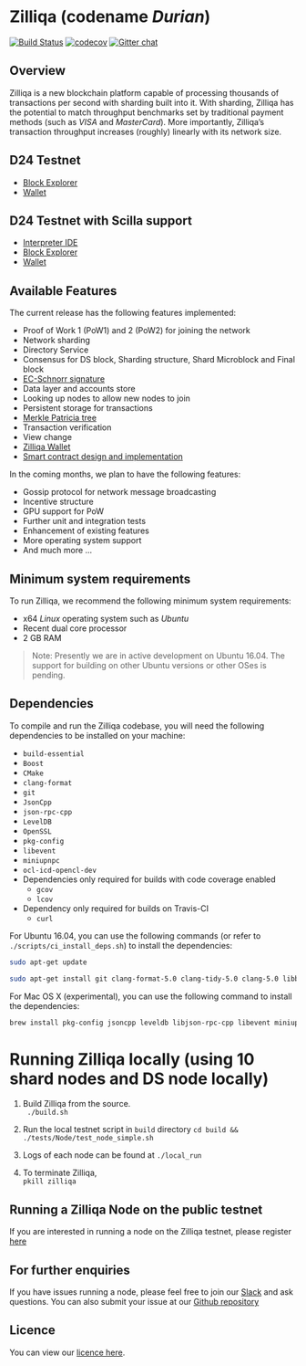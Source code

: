 # Zilliqa (codename _Durian_)

[![Build Status](https://travis-ci.com/Zilliqa/Zilliqa.svg?branch=master)](https://travis-ci.com/Zilliqa/Zilliqa)
[![codecov](https://codecov.io/gh/Zilliqa/Zilliqa/branch/master/graph/badge.svg)](https://codecov.io/gh/Zilliqa/Zilliqa)
[![Gitter chat](http://img.shields.io/badge/chat-on%20gitter-077a8f.svg)](https://gitter.im/Zilliqa/)

## Overview
Zilliqa is a new blockchain platform capable of processing thousands of transactions per second with sharding built into it. With sharding, Zilliqa has the potential to match throughput benchmarks set by traditional payment methods (such as _VISA_ and _MasterCard_). More importantly, Zilliqa’s transaction throughput increases (roughly) linearly with its network size.

## D24 Testnet  
* [Block Explorer](https://explorer.zilliqa.com/home)
* [Wallet](https://wallet.zilliqa.com/)  
  
## D24 Testnet with Scilla support 
* [Interpreter IDE](https://ide.zilliqa.com/)  
* [Block Explorer](https://explorer-scilla.zilliqa.com)  
* [Wallet](https://wallet-scilla.zilliqa.com/)  



## Available Features
The current release has the following features implemented:
* Proof of Work 1 (PoW1) and 2 (PoW2) for joining the network
* Network sharding
* Directory Service
* Consensus for DS block, Sharding structure, Shard Microblock and Final block 
* [EC-Schnorr signature](https://en.wikipedia.org/wiki/Schnorr_signature)
* Data layer and accounts store 
* Looking up nodes to allow new nodes to join 
* Persistent storage for transactions
* [Merkle Patricia tree](https://github.com/ethereum/wiki/wiki/Patricia-Tree)
* Transaction verification
* View change
* [Zilliqa Wallet](https://github.com/Zilliqa/Zilliqa-Wallet)
* [Smart contract design and implementation](https://scilla.readthedocs.io)

In the coming months, we plan to have the following features:
* Gossip protocol for network message broadcasting
* Incentive structure
* GPU support for PoW
* Further unit and integration tests
* Enhancement of existing features
* More operating system support
* And much more ...

## Minimum system requirements
To run Zilliqa, we recommend the following minimum system requirements:
* x64 _Linux_ operating system such as _Ubuntu_
* Recent dual core processor
* 2 GB RAM

> Note: Presently we are in active development on Ubuntu 16.04. The support for
> building on other Ubuntu versions or other OSes is pending.

## Dependencies
To compile and run the Zilliqa codebase, you will need the following dependencies to be installed on your machine:  
* `build-essential`
* `Boost` 
* `CMake`
* `clang-format`
* `git`
* `JsonCpp`
* `json-rpc-cpp`
* `LevelDB`
* `OpenSSL`
* `pkg-config`
* `libevent`
* `miniupnpc`
* `ocl-icd-opencl-dev`
* Dependencies only required for builds with code coverage enabled
    * `gcov`
    * `lcov`
* Dependency only required for builds on Travis-CI
    * `curl`

For Ubuntu 16.04, you can use the following commands (or refer to `./scripts/ci_install_deps.sh`) to install the dependencies:  

```bash
sudo apt-get update
```

```bash
sudo apt-get install git clang-format-5.0 clang-tidy-5.0 clang-5.0 libboost-system-dev libboost-filesystem-dev libboost-test-dev libssl-dev libleveldb-dev libjsoncpp-dev libsnappy-dev cmake libmicrohttpd-dev libjsonrpccpp-dev build-essential pkg-config libevent-dev libminiupnpc-dev ocl-icd-opencl-dev
```

For Mac OS X (experimental), you can use the following command to install the dependencies:  
```bash
brew install pkg-config jsoncpp leveldb libjson-rpc-cpp libevent miniupnpc
```

# Running Zilliqa locally (using 10 shard nodes and DS node locally)  
1. Build Zilliqa from the source.  
` ./build.sh`

2. Run the local testnet script in `build` directory
`cd build && ./tests/Node/test_node_simple.sh`  

3. Logs of each node can be found at `./local_run`

4. To terminate Zilliqa,   
`pkill zilliqa` 

## Running a Zilliqa Node on the public testnet 
If you are interested in running a node on the Zilliqa testnet, please register [here](https://docs.google.com/forms/d/e/1FAIpQLSesn-MxThl4ocKCrjUYSPGc463E7-1I1O1v_GGccYbqfFr7zg/viewform)

## For further enquiries
If you have issues running a node, please feel free to join our [Slack](https://invite.zilliqa.com/) and ask questions. You can also submit your issue at our [Github repository](https://github.com/Zilliqa/zilliqa/issues)

## Licence 
You can view our [licence here](https://github.com/Zilliqa/zilliqa/blob/master/LICENSE).

